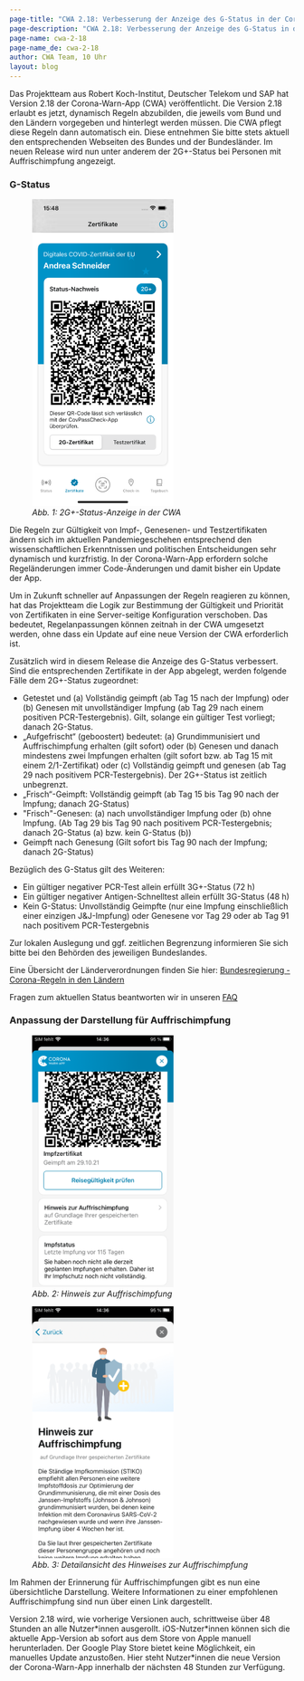 ```yaml
---
page-title: "CWA 2.18: Verbesserung der Anzeige des G-Status in der Corona-Warn-App"
page-description: "CWA 2.18: Verbesserung der Anzeige des G-Status in der Corona-Warn-App"
page-name: cwa-2-18
page-name_de: cwa-2-18
author: CWA Team, 10 Uhr
layout: blog
---
```


Das Projektteam aus Robert Koch-Institut, Deutscher Telekom und SAP hat Version 2.18 der Corona-Warn-App (CWA) veröffentlicht. Die Version 2.18 erlaubt es jetzt, dynamisch Regeln abzubilden, die jeweils vom Bund und den Ländern vorgegeben und hinterlegt werden müssen. Die CWA pflegt diese Regeln dann automatisch ein. Diese entnehmen Sie bitte stets aktuell den entsprechenden Webseiten des Bundes und der Bundesländer. Im neuen Release wird nun unter anderem der 2G+-Status bei Personen mit Auffrischimpfung angezeigt.

<!-- overview -->

### G-Status

<div class="right-float">
<figure>
<img src="./iPhone 13-screenshot_2g_plus_certificate_overview_de.png" alt="2G+-Status-Anzeige in der CWA" style="align: center" width=250px><figcaption aria-hidden="true"><em>Abb. 1: 2G+-Status-Anzeige in der CWA</em></figcaption>
</figure>
</div>

Die Regeln zur Gültigkeit von Impf-, Genesenen- und Testzertifikaten ändern sich im aktuellen Pandemiegeschehen entsprechend den wissenschaftlichen Erkenntnissen und politischen Entscheidungen sehr dynamisch und kurzfristig. In der Corona-Warn-App erfordern solche Regeländerungen immer Code-Änderungen und damit bisher ein Update der App. 

Um in Zukunft schneller auf Anpassungen der Regeln reagieren zu können, hat das Projektteam die Logik zur Bestimmung der Gültigkeit und Priorität von Zertifikaten in eine Server-seitige Konfiguration verschoben. Das bedeutet, Regelanpassungen können zeitnah in der CWA umgesetzt werden, ohne dass ein Update auf eine neue Version der CWA erforderlich ist. 

Zusätzlich wird in diesem Release die Anzeige des G-Status verbessert. Sind die entsprechenden Zertifikate in der App abgelegt, werden folgende Fälle dem 2G+-Status zugeordnet:

- Getestet und (a) Vollständig geimpft (ab Tag 15 nach der Impfung) oder (b) Genesen mit unvollständiger Impfung (ab Tag 29 nach einem positiven PCR-Testergebnis). Gilt, solange ein gültiger Test vorliegt; danach 2G-Status.
- „Aufgefrischt“ (geboostert) bedeutet: (a) Grundimmunisiert und Auffrischimpfung erhalten (gilt sofort) oder (b) Genesen und danach mindestens zwei Impfungen erhalten (gilt sofort bzw. ab Tag 15 mit einem 2/1-Zertifikat) oder (c) Vollständig geimpft und genesen (ab Tag 29 nach positivem PCR-Testergebnis).
Der 2G+-Status ist zeitlich unbegrenzt.
- „Frisch“-Geimpft: Vollständig geimpft (ab Tag 15 bis Tag 90 nach der Impfung; danach 2G-Status) 
- "Frisch"-Genesen: (a) nach unvollständiger Impfung oder (b) ohne Impfung. (Ab Tag 29 bis Tag 90 nach positivem PCR-Testergebnis; danach 2G-Status (a) bzw. kein G-Status (b))
- Geimpft nach Genesung (Gilt sofort bis Tag 90 nach der Impfung; danach 2G-Status)

Bezüglich des G-Status gilt des Weiteren:
- Ein gültiger negativer PCR-Test allein erfüllt 3G+-Status (72 h) 
- Ein gültiger negativer Antigen-Schnelltest allein erfüllt 3G-Status (48 h)
- Kein G-Status: Unvollständig Geimpfte (nur eine Impfung einschließlich einer einzigen J&J-Impfung) oder Genesene vor Tag 29 oder ab Tag 91 nach positivem PCR-Testergebnis

Zur lokalen Auslegung und ggf. zeitlichen Begrenzung informieren Sie sich bitte bei den Behörden des jeweiligen Bundeslandes.

Eine Übersicht der Länderverordnungen finden Sie hier: [Bundesregierung - Corona-Regeln in den Ländern](https://www.bundesregierung.de/breg-de/themen/coronavirus/corona-bundeslaender-1745198)

Fragen zum aktuellen Status beantworten wir in unseren [FAQ](../../faq/#admission_policy)


### Anpassung der Darstellung für Auffrischimpfung

<div class="well text-center">
    <div class="row">
        <div class="col-md-6">
            <figure>
                <img src="./booster_note_de.png" title="Hinweis zur Auffrischimpfung" alt="Hinweis zur Auffrischimpfung" style="align: center" width=250px>
                <figcaption aria-hidden="true">
                    <em>Abb. 2: Hinweis zur Auffrischimpfung</em>
                </figcaption>
            </figure>
        </div>
        <div class="col-md-6">
            <figure>
                <img src="./booster_note_detail_de.png" title="Detailansicht des Hinweises zur Auffrischimpfung" alt="Detailansicht des Hinweises zur Auffrischimpfung"style="align: center" width=250px>
                <figcaption aria-hidden="true">
                    <em>Abb. 3: Detailansicht des Hinweises zur Auffrischimpfung</em>
                </figcaption>
            </figure>
        </div>
    </div>
</div>

Im Rahmen der Erinnerung für Auffrischimpfungen gibt es nun eine übersichtliche Darstellung. Weitere Informationen zu einer empfohlenen Auffrischimpfung sind nun über einen Link dargestellt.

Version 2.18 wird, wie vorherige Versionen auch, schrittweise über 48 Stunden an alle Nutzer\*innen ausgerollt. iOS-Nutzer\*innen können sich die aktuelle App-Version ab sofort aus dem Store von Apple manuell herunterladen. Der Google Play Store bietet keine Möglichkeit, ein manuelles Update anzustoßen. Hier steht Nutzer\*innen die neue Version der Corona-Warn-App innerhalb der nächsten 48 Stunden zur Verfügung.